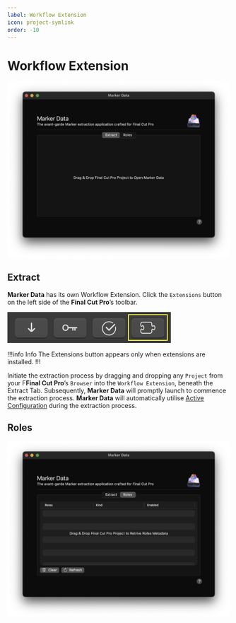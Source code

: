 ```yaml
---
label: Workflow Extension
icon: project-symlink
order: -10
---
```

# Workflow Extension

![Workflow Extension - Extract](/assets/md-workflow-extension-extract.png)

## Extract

**Marker Data** has its own Workflow Extension. Click the `Extensions` button on the left side of the **Final Cut Pro**’s toolbar. 

![Final Cut Pro's Extensions Button](/assets/fcp-extensions-button.png)

!!!info Info
The Extensions button appears only when extensions are installed.
!!!

Initiate the extraction process by dragging and dropping any `Project` from your F**Final Cut Pro**’s `Browser` into the `Workflow Extension`, beneath the Extract Tab. Subsequently, **Marker Data** will promptly launch to commence the extraction process. **Marker Data** will automatically utilise [Active Configuration](/user-guide/configurations/#make-active-configuration) during the extraction process.

## Roles

![Workflow Extension - Roles](/assets/md-workflow-extension-roles.png)